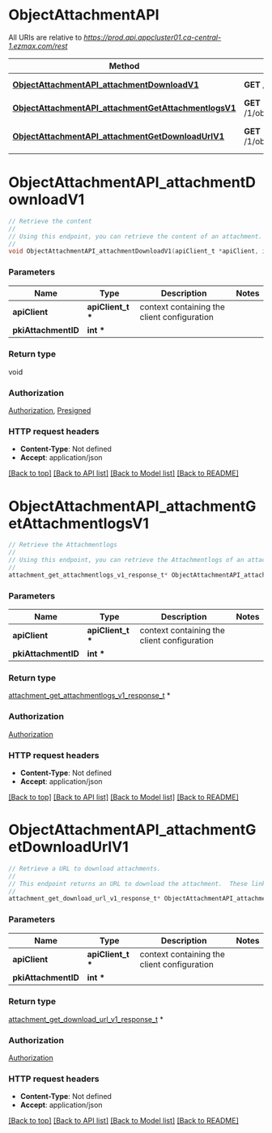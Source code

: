 # ObjectAttachmentAPI

All URIs are relative to *https://prod.api.appcluster01.ca-central-1.ezmax.com/rest*

Method | HTTP request | Description
------------- | ------------- | -------------
[**ObjectAttachmentAPI_attachmentDownloadV1**](ObjectAttachmentAPI.md#ObjectAttachmentAPI_attachmentDownloadV1) | **GET** /1/object/attachment/{pkiAttachmentID}/download | Retrieve the content
[**ObjectAttachmentAPI_attachmentGetAttachmentlogsV1**](ObjectAttachmentAPI.md#ObjectAttachmentAPI_attachmentGetAttachmentlogsV1) | **GET** /1/object/attachment/{pkiAttachmentID}/getAttachmentlogs | Retrieve the Attachmentlogs
[**ObjectAttachmentAPI_attachmentGetDownloadUrlV1**](ObjectAttachmentAPI.md#ObjectAttachmentAPI_attachmentGetDownloadUrlV1) | **GET** /1/object/attachment/{pkiAttachmentID}/getDownloadUrl | Retrieve a URL to download attachments.


# **ObjectAttachmentAPI_attachmentDownloadV1**
```c
// Retrieve the content
//
// Using this endpoint, you can retrieve the content of an attachment.
//
void ObjectAttachmentAPI_attachmentDownloadV1(apiClient_t *apiClient, int *pkiAttachmentID);
```

### Parameters
Name | Type | Description  | Notes
------------- | ------------- | ------------- | -------------
**apiClient** | **apiClient_t \*** | context containing the client configuration |
**pkiAttachmentID** | **int \*** |  | 

### Return type

void

### Authorization

[Authorization](../README.md#Authorization), [Presigned](../README.md#Presigned)

### HTTP request headers

 - **Content-Type**: Not defined
 - **Accept**: application/json

[[Back to top]](#) [[Back to API list]](../README.md#documentation-for-api-endpoints) [[Back to Model list]](../README.md#documentation-for-models) [[Back to README]](../README.md)

# **ObjectAttachmentAPI_attachmentGetAttachmentlogsV1**
```c
// Retrieve the Attachmentlogs
//
// Using this endpoint, you can retrieve the Attachmentlogs of an attachment.
//
attachment_get_attachmentlogs_v1_response_t* ObjectAttachmentAPI_attachmentGetAttachmentlogsV1(apiClient_t *apiClient, int *pkiAttachmentID);
```

### Parameters
Name | Type | Description  | Notes
------------- | ------------- | ------------- | -------------
**apiClient** | **apiClient_t \*** | context containing the client configuration |
**pkiAttachmentID** | **int \*** |  | 

### Return type

[attachment_get_attachmentlogs_v1_response_t](attachment_get_attachmentlogs_v1_response.md) *


### Authorization

[Authorization](../README.md#Authorization)

### HTTP request headers

 - **Content-Type**: Not defined
 - **Accept**: application/json

[[Back to top]](#) [[Back to API list]](../README.md#documentation-for-api-endpoints) [[Back to Model list]](../README.md#documentation-for-models) [[Back to README]](../README.md)

# **ObjectAttachmentAPI_attachmentGetDownloadUrlV1**
```c
// Retrieve a URL to download attachments.
//
// This endpoint returns an URL to download the attachment.  These links will expire after 5 minutes so the download of the file should be made soon after retrieving the link.
//
attachment_get_download_url_v1_response_t* ObjectAttachmentAPI_attachmentGetDownloadUrlV1(apiClient_t *apiClient, int *pkiAttachmentID);
```

### Parameters
Name | Type | Description  | Notes
------------- | ------------- | ------------- | -------------
**apiClient** | **apiClient_t \*** | context containing the client configuration |
**pkiAttachmentID** | **int \*** |  | 

### Return type

[attachment_get_download_url_v1_response_t](attachment_get_download_url_v1_response.md) *


### Authorization

[Authorization](../README.md#Authorization)

### HTTP request headers

 - **Content-Type**: Not defined
 - **Accept**: application/json

[[Back to top]](#) [[Back to API list]](../README.md#documentation-for-api-endpoints) [[Back to Model list]](../README.md#documentation-for-models) [[Back to README]](../README.md)

